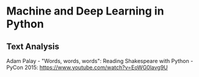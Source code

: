 Machine and Deep Learning in Python
===================================

Text Analysis
-------------

Adam Palay - "Words, words, words": Reading Shakespeare with Python - PyCon 2015:
https://www.youtube.com/watch?v=EoWG0lavg9U
